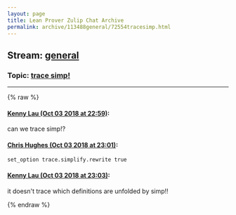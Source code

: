 ```yaml
---
layout: page
title: Lean Prover Zulip Chat Archive 
permalink: archive/113488general/72554tracesimp.html
---
```


## Stream: [general](index.html)
### Topic: [trace simp!](72554tracesimp.html)

---


{% raw %}
#### [ Kenny Lau (Oct 03 2018 at 22:59)](https://leanprover.zulipchat.com/#narrow/stream/113488-general/topic/trace%20simp%21/near/135133359):
<p>can we trace simp!?</p>

#### [ Chris Hughes (Oct 03 2018 at 23:01)](https://leanprover.zulipchat.com/#narrow/stream/113488-general/topic/trace%20simp%21/near/135133481):
<p><code>set_option trace.simplify.rewrite true</code></p>

#### [ Kenny Lau (Oct 03 2018 at 23:03)](https://leanprover.zulipchat.com/#narrow/stream/113488-general/topic/trace%20simp%21/near/135133580):
<p>it doesn't trace which definitions are unfolded by simp!!</p>


{% endraw %}
